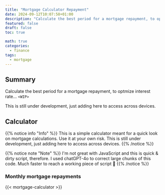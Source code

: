 ```yaml
---
title: "Mortgage Calculator Repayment"
date: 2024-09-12T10:07:58+01:00
description: "Calculate the best period for a mortgage repayment, to optmize interest rate"
featured: false
draft: false
toc: true

math: true
categories:
  - finance
tags:
  - mortgage
---
```


## Summary

Calculate the best period for a mortgage repayment, to optmize interest rate... `<WIP>`

This is still under development, just adding here to access across devices.

## Calculator

{{% notice info "Info" %}}
This is a simple calculator meant for a quick look on mortgage calculations. Use it at your own
risk.
This is still under development, just adding here to access across devices.
{{% /notice %}}

{{% notice note "Note" %}}
I'm not great with JavaScript and this is quick & dirty script, therefore. I used chatGPT-4o to 
correct large chunks of this code. Much faster to reach a working piece of script :grimacing:
{{% /notice %}}

### Monthly mortgage repayments

{{< mortgage-calculator >}}

